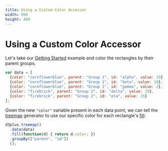 ```yaml
---
title: Using a Custom Color Accessor
width: 990
height: 400
---
```


# Using a Custom Color Accessor

Let's take our [Getting Started]() example and color the rectangles by their parent groups.

```js
var data = [
  {color: "cornflowerblue", parent: "Group 1", id: "alpha", value: 29},
  {color: "cornflowerblue", parent: "Group 1", id: "beta", value: 10},
  {color: "cornflowerblue", parent: "Group 1", id: "gamma", value: 2},
  {color: "firebrick", parent: "Group 2", id: "delta", value: 29},
  {color: "firebrick", parent: "Group 2", id: "eta", value: 25}
];
```

Given the new `"color"` variable present in each data point, we can tell the [treemap](https://github.com/d3plus/d3plus-text#treemap) generator to use our specific color for each rectangle's [fill](https://github.com/d3plus/d3plus-text#treemap.fill):

```js
d3plus.treemap()
  .data(data)
  .fill(function(d) { return d.color; })
  .groupBy(["parent", "id"])
  ();
```

